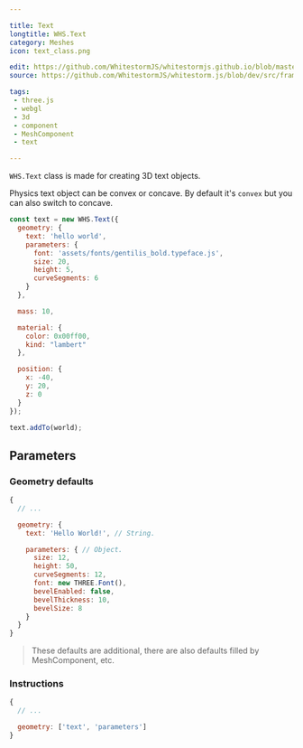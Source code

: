 ```yaml
---

title: Text
longtitle: WHS.Text
category: Meshes
icon: text_class.png

edit: https://github.com/WhitestormJS/whitestormjs.github.io/blob/master/src/pages/docs/meshes/text.md
source: https://github.com/WhitestormJS/whitestorm.js/blob/dev/src/framework/components/meshes/Text.js

tags:
 - three.js
 - webgl
 - 3d
 - component
 - MeshComponent
 - text

---
```



`WHS.Text` class is made for creating 3D text objects.

Physics text object can be convex or concave. By default it's `convex` but you can also switch to concave.

```javascript
const text = new WHS.Text({
  geometry: {
    text: 'hello world',
    parameters: {
      font: 'assets/fonts/gentilis_bold.typeface.js',
      size: 20,
      height: 5,
      curveSegments: 6
    }
  },

  mass: 10,

  material: {
    color: 0x00ff00,
    kind: "lambert"
  },

  position: {
    x: -40,
    y: 20,
    z: 0
  }
});

text.addTo(world);
```

## Parameters
### Geometry defaults

```javascript
{
  // ...

  geometry: {
    text: 'Hello World!', // String.

    parameters: { // Object.
      size: 12,
      height: 50,
      curveSegments: 12,
      font: new THREE.Font(),
      bevelEnabled: false,
      bevelThickness: 10,
      bevelSize: 8
    }
  }
}
```

> These defaults are additional, there are also defaults filled by MeshComponent, etc.

### Instructions

```javascript
{
  // ...

  geometry: ['text', 'parameters']
}
```
